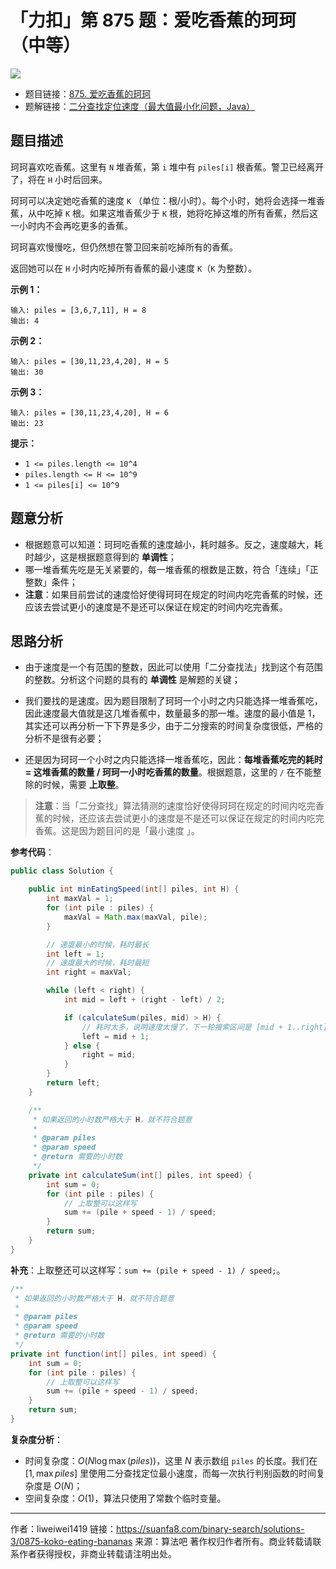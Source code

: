 # 「力扣」第 875 题：爱吃香蕉的珂珂（中等）

![](https://suanfa8-1252206550.cos.ap-shanghai.myqcloud.com/suanfa8/202305262121365.png)

- 题目链接：[875. 爱吃香蕉的珂珂](https://leetcode-cn.com/problems/koko-eating-bananas/)
- 题解链接：[二分查找定位速度（最大值最小化问题，Java）](https://leetcode-cn.com/problems/koko-eating-bananas/solution/er-fen-cha-zhao-ding-wei-su-du-by-liweiwei1419/)

## 题目描述

珂珂喜欢吃香蕉。这里有 `N` 堆香蕉，第 `i` 堆中有 `piles[i]` 根香蕉。警卫已经离开了，将在 `H` 小时后回来。

珂珂可以决定她吃香蕉的速度 `K` （单位：根/小时）。每个小时，她将会选择一堆香蕉，从中吃掉 `K` 根。如果这堆香蕉少于 `K` 根，她将吃掉这堆的所有香蕉，然后这一小时内不会再吃更多的香蕉。

珂珂喜欢慢慢吃，但仍然想在警卫回来前吃掉所有的香蕉。

返回她可以在 `H` 小时内吃掉所有香蕉的最小速度 `K`（`K` 为整数）。

**示例 1：**

```
输入: piles = [3,6,7,11], H = 8
输出: 4
```

**示例 2：**

```
输入: piles = [30,11,23,4,20], H = 5
输出: 30
```

**示例 3：**

```
输入: piles = [30,11,23,4,20], H = 6
输出: 23
```

**提示：**

- `1 <= piles.length <= 10^4`
- `piles.length <= H <= 10^9`
- `1 <= piles[i] <= 10^9`

## 题意分析

- 根据题意可以知道：珂珂吃香蕉的速度越小，耗时越多。反之，速度越大，耗时越少，这是根据题意得到的 **单调性**；
- 哪一堆香蕉先吃是无关紧要的，每一堆香蕉的根数是正数，符合「连续」「正整数」条件；
- **注意**：如果目前尝试的速度恰好使得珂珂在规定的时间内吃完香蕉的时候，还应该去尝试更小的速度是不是还可以保证在规定的时间内吃完香蕉。

## 思路分析

- 由于速度是一个有范围的整数，因此可以使用「二分查找法」找到这个有范围的整数。分析这个问题的具有的 **单调性** 是解题的关键；

- 我们要找的是速度。因为题目限制了珂珂一个小时之内只能选择一堆香蕉吃，因此速度最大值就是这几堆香蕉中，数量最多的那一堆。速度的最小值是 $1$，其实还可以再分析一下下界是多少，由于二分搜索的时间复杂度很低，严格的分析不是很有必要；
- 还是因为珂珂一个小时之内只能选择一堆香蕉吃，因此：**每堆香蕉吃完的耗时 = 这堆香蕉的数量 / 珂珂一小时吃香蕉的数量**。根据题意，这里的 `/` 在不能整除的时候，需要 **上取整**。

> **注意**：当「二分查找」算法猜测的速度恰好使得珂珂在规定的时间内吃完香蕉的时候，还应该去尝试更小的速度是不是还可以保证在规定的时间内吃完香蕉。这是因为题目问的是「最小速度 」。

**参考代码**：

```Java []
public class Solution {

    public int minEatingSpeed(int[] piles, int H) {
        int maxVal = 1;
        for (int pile : piles) {
            maxVal = Math.max(maxVal, pile);
        }

        // 速度最小的时候，耗时最长
        int left = 1;
        // 速度最大的时候，耗时最短
        int right = maxVal;

        while (left < right) {
            int mid = left + (right - left) / 2;

            if (calculateSum(piles, mid) > H) {
                // 耗时太多，说明速度太慢了，下一轮搜索区间是 [mid + 1..right]
                left = mid + 1;
            } else {
                right = mid;
            }
        }
        return left;
    }

    /**
     * 如果返回的小时数严格大于 H，就不符合题意
     *
     * @param piles
     * @param speed
     * @return 需要的小时数
     */
    private int calculateSum(int[] piles, int speed) {
        int sum = 0;
        for (int pile : piles) {
            // 上取整可以这样写
            sum += (pile + speed - 1) / speed;
        }
        return sum;
    }
}
```

**补充**：上取整还可以这样写：`sum += (pile + speed - 1) / speed;`。

```Java []
/**
 * 如果返回的小时数严格大于 H，就不符合题意
 *
 * @param piles
 * @param speed
 * @return 需要的小时数
 */
private int function(int[] piles, int speed) {
    int sum = 0;
    for (int pile : piles) {
        // 上取整可以这样写
        sum += (pile + speed - 1) / speed;
    }
    return sum;
}
```

**复杂度分析**：

- 时间复杂度：$O(N \log \max(piles))$，这里 $N$ 表示数组 `piles` 的长度。我们在 $[1, \max{piles}]$ 里使用二分查找定位最小速度，而每一次执行判别函数的时间复杂度是 $O(N)$；
- 空间复杂度：$O(1)$，算法只使用了常数个临时变量。



---

作者：liweiwei1419
链接：https://suanfa8.com/binary-search/solutions-3/0875-koko-eating-bananas
来源：算法吧
著作权归作者所有。商业转载请联系作者获得授权，非商业转载请注明出处。
